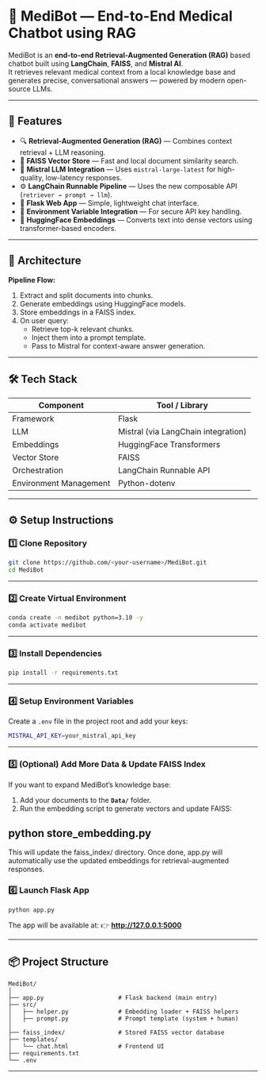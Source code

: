 # 🧠 MediBot — End-to-End Medical Chatbot using RAG

MediBot is an **end-to-end Retrieval-Augmented Generation (RAG)** based chatbot built using **LangChain**, **FAISS**, and **Mistral AI**.  
It retrieves relevant medical context from a local knowledge base and generates precise, conversational answers — powered by modern open-source LLMs.

---

## 🚀 Features

- 🔍 **Retrieval-Augmented Generation (RAG)** — Combines context retrieval + LLM reasoning.
- 🧩 **FAISS Vector Store** — Fast and local document similarity search.
- 🤖 **Mistral LLM Integration** — Uses `mistral-large-latest` for high-quality, low-latency responses.
- ⚙️ **LangChain Runnable Pipeline** — Uses the new composable API (`retriever → prompt → llm`).
- 💬 **Flask Web App** — Simple, lightweight chat interface.
- 🔐 **Environment Variable Integration** — For secure API key handling.
- 🧠 **HuggingFace Embeddings** — Converts text into dense vectors using transformer-based encoders.

---

## 🧩 Architecture

**Pipeline Flow:**
1. Extract and split documents into chunks.
2. Generate embeddings using HuggingFace models.
3. Store embeddings in a FAISS index.
4. On user query:
   - Retrieve top-k relevant chunks.
   - Inject them into a prompt template.
   - Pass to Mistral for context-aware answer generation.

---

## 🛠️ Tech Stack

| Component | Tool / Library |
|------------|----------------|
| Framework | Flask |
| LLM | Mistral (via LangChain integration) |
| Embeddings | HuggingFace Transformers |
| Vector Store | FAISS |
| Orchestration | LangChain Runnable API |
| Environment Management | Python-dotenv |

---

## ⚙️ Setup Instructions

### 1️⃣ Clone Repository
```bash
git clone https://github.com/<your-username>/MediBot.git
cd MediBot
```

---

### 2️⃣ Create Virtual Environment
```bash
conda create -n medibot python=3.10 -y
conda activate medibot
```

---

### 3️⃣ Install Dependencies
```bash
pip install -r requirements.txt
```

---

### 4️⃣ Setup Environment Variables
Create a `.env` file in the project root and add your keys:
```bash
MISTRAL_API_KEY=your_mistral_api_key
```

---

### 5️⃣ (Optional) Add More Data & Update FAISS Index
If you want to expand MediBot’s knowledge base:  
1. Add your documents to the **`Data/`** folder.  
2. Run the embedding script to generate vectors and update FAISS:

python store_embedding.py
---
This will update the faiss_index/ directory.
Once done, app.py will automatically use the updated embeddings for retrieval-augmented responses.

### 6️⃣ Launch Flask App
```bash
python app.py
```

The app will be available at:
👉 **http://127.0.0.1:5000**

---

## 📦 Project Structure
```text
MediBot/
│
├── app.py                     # Flask backend (main entry)
├── src/
│   ├── helper.py              # Embedding loader + FAISS helpers
│   ├── prompt.py              # Prompt template (system + human)
│
├── faiss_index/               # Stored FAISS vector database
├── templates/
│   └── chat.html              # Frontend UI
├── requirements.txt
└── .env
```
---
